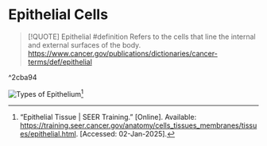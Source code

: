 
# Epithelial Cells

> [!QUOTE] Epithelial #definition 
> Refers to the cells that line the internal and external surfaces of the body.
> https://www.cancer.gov/publications/dictionaries/cancer-terms/def/epithelial

^2cba94

![Types of Epithelium](https://training.seer.cancer.gov/images/anatomy/cells_tissues_membranes/epithelium_tissue.jpg)[^1]

[^1]: “Epithelial Tissue | SEER Training.” [Online]. Available: https://training.seer.cancer.gov/anatomy/cells_tissues_membranes/tissues/epithelial.html. [Accessed: 02-Jan-2025].


